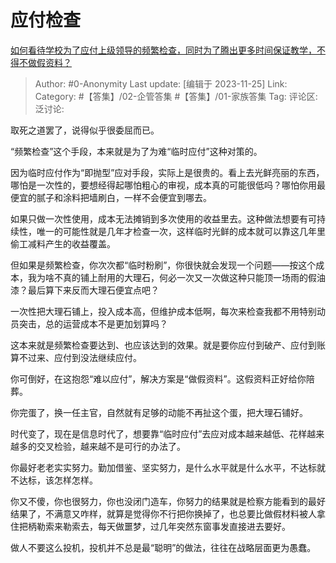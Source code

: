 # 应付检查
[如何看待学校为了应付上级领导的频繁检查，同时为了腾出更多时间保证教学，不得不做假资料？](https://www.zhihu.com/question/352795941/answer/3301463889)

> Author: #0-Anonymity
> Last update: [编辑于 2023-11-25]
> Link:
> Category: #【答集】/02-企管答集 #【答集】/01-家族答集 
> Tag:
> 评论区:
> 泛讨论:

取死之道罢了，说得似乎很委屈而已。

“频繁检查”这个手段，本来就是为了为难“临时应付”这种对策的。

因为临时应付作为“即抛型”应对手段，实际上是很贵的。看上去光鲜亮丽的东西，哪怕是一次性的，要想经得起哪怕粗心的审视，成本真的可能很低吗？哪怕你用最便宜的腻子和涂料把墙刷白，一样不会便宜到哪去。

如果只做一次性使用，成本无法摊销到多次使用的收益里去。这种做法想要有可持续性，唯一的可能性就是几年才检查一次，这样临时光鲜的成本就可以靠这几年里偷工减料产生的收益覆盖。

但如果是频繁检查，你次次都“临时粉刷”，你很快就会发现一个问题——按这个成本，我为啥不真的铺上耐用的大理石，何必一次又一次做这种只能顶一场雨的假油漆？最后算下来反而大理石便宜点吧？

一次性把大理石铺上，投入成本高，但维护成本低啊，每次来检查我都不用特别动员突击，总的运营成本不是更加划算吗？

这本来就是频繁检查要达到、也应该达到的效果。就是要你应付到破产、应付到账算不过来、应付到没法继续应付。

你可倒好，在这抱怨“难以应付”，解决方案是“做假资料”。这假资料正好给你陪葬。

你完蛋了，换一任主官，自然就有足够的动能不再扯这个蛋，把大理石铺好。

时代变了，现在是信息时代了，想要靠“临时应付”去应对成本越来越低、花样越来越多的交叉检验，越来越不是可行的办法了。

你最好老老实实努力。勤加借鉴、坚实努力，是什么水平就是什么水平，不达标就不达标，该怎样怎样。

你又不傻，你也很努力，你也没闭门造车，你努力的结果就是检察方能看到的最好结果了，不满意又咋样，就算是觉得你不行把你换掉了，也总要比做假材料被人拿住把柄勒索来勒索去，每天做噩梦，过几年突然东窗事发直接进去要好。

做人不要这么投机，投机并不总是最“聪明”的做法，往往在战略层面更为愚蠢。
